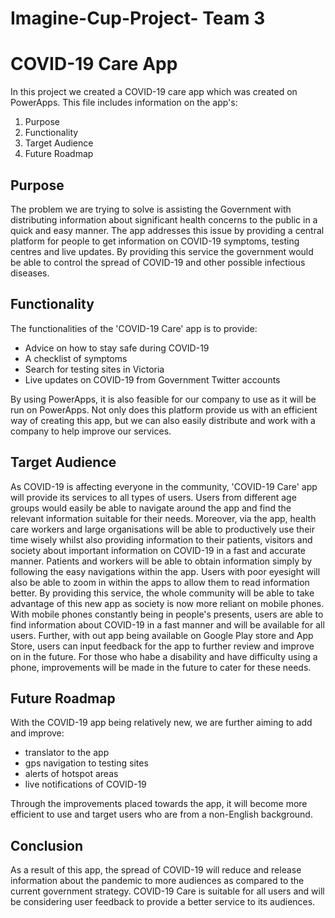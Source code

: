 # Imagine-Cup-Project- Team 3
# COVID-19 Care App
  In this project we created a COVID-19 care app which was created on PowerApps. This file includes information on the app's:
  1. Purpose
  2. Functionality
  3. Target Audience
  4. Future Roadmap
  
## Purpose
The problem we are trying to solve is assisting the Government with distributing information about significant health concerns to the public in a quick and easy manner. The app addresses this issue by providing a central platform for people to get information on COVID-19 symptoms, testing centres and live updates. By providing this service the government would be able to control the spread of COVID-19 and other possible infectious diseases. 

## Functionality
The functionalities of the 'COVID-19 Care' app is to provide: 
* Advice on how to stay safe during COVID-19 
* A checklist of symptoms 
* Search for testing sites in Victoria
* Live updates on COVID-19 from Government Twitter accounts

By using PowerApps, it is also feasible for our company to use as it will be run on PowerApps. Not only does this platform provide us with an efficient way of creating this app, but we can also easily distribute and work with a company to help improve our services.

## Target Audience
As COVID-19 is affecting everyone in the community, 'COVID-19 Care' app will provide its services to all types of users. Users from different age groups would easily be able to navigate around the app and find the relevant information suitable for their needs. Moreover, via the app, health care workers and large organisations will be able to productively use their time wisely whilst also providing information to their patients, visitors and society about important information on COVID-19 in a fast and accurate manner. Patients and workers will be able to obtain information simply by following the easy navigations within the app. Users with poor eyesight will also be able to zoom in within the apps to allow them to read information better. By providing this service, the whole community will be able to take advantage of this new app as society is now more reliant on mobile phones. With mobile phones constantly being in people's presents, users are able to find information about COVID-19 in a fast manner and will be available for all users. Further, with out app being available on Google Play store and App Store, users can input feedback for the app to further review and improve on in the future. For those who habe a disability and have difficulty using a phone, improvements will be made in the future to cater for these needs. 



## Future Roadmap
With the COVID-19 app being relatively new, we are further aiming to add and improve:

- translator to the app
- gps navigation to testing sites
- alerts of hotspot areas
- live notifications of COVID-19

Through the improvements placed towards the app, it will become more efficient to use and target users who are from a non-English background. 


## Conclusion
As a result of this app, the spread of COVID-19 will reduce and release information about the pandemic to more audiences as compared to the current government strategy. COVID-19 Care is suitable for all users and will be considering user feedback to provide a better service to its audiences. 
